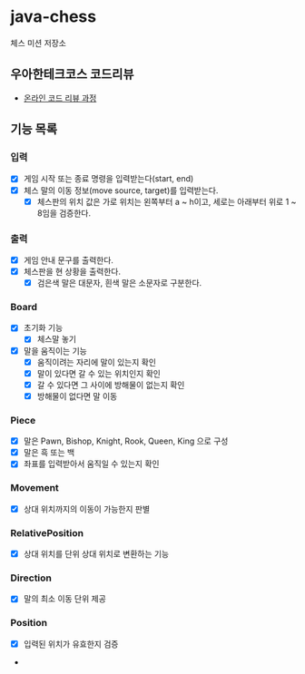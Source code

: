 # java-chess

체스 미션 저장소

## 우아한테크코스 코드리뷰

- [온라인 코드 리뷰 과정](https://github.com/woowacourse/woowacourse-docs/blob/master/maincourse/README.md)


## 기능 목록

### 입력
- [x] 게임 시작 또는 종료 명령을 입력받는다(start, end)
- [x] 체스 말의 이동 정보(move source, target)를 입력받는다.
  - [x] 체스판의 위치 값은 가로 위치는 왼쪽부터 a ~ h이고, 세로는 아래부터 위로 1 ~ 8임을 검증한다.

### 출력
- [x] 게임 안내 문구를 출력한다.
- [x] 체스판을 현 상황을 출력한다.
  - [x] 검은색 말은 대문자, 흰색 말은 소문자로 구분한다.

### Board
- [x] 초기화 기능
  - [x] 체스말 놓기
- [x] 말을 움직이는 기능
  - [x] 움직이려는 자리에 말이 있는지 확인
  - [x] 말이 있다면 갈 수 있는 위치인지 확인
  - [x] 갈 수 있다면 그 사이에 방해물이 없는지 확인
  - [x] 방해물이 없다면 말 이동

### Piece

- [X] 말은 Pawn, Bishop, Knight, Rook, Queen, King 으로 구성
- [X] 말은 흑 또는 백
- [X] 좌표를 입력받아서 움직일 수 있는지 확인

### Movement

- [X] 상대 위치까지의 이동이 가능한지 판별

### RelativePosition

- [x] 상대 위치를 단위 상대 위치로 변환하는 기능

### Direction

- [x] 말의 최소 이동 단위 제공

### Position

- [x] 입력된 위치가 유효한지 검증
- 
